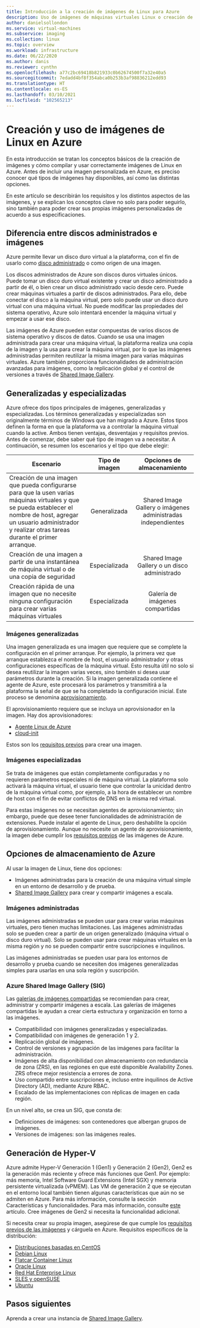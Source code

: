 ```yaml
---
title: Introducción a la creación de imágenes de Linux para Azure
description: Uso de imágenes de máquinas virtuales Linux o creación de imágenes para usarlas en Azure.
author: danielsollondon
ms.service: virtual-machines
ms.subservice: imaging
ms.collection: linux
ms.topic: overview
ms.workload: infrastructure
ms.date: 06/22/2020
ms.author: danis
ms.reviewer: cynthn
ms.openlocfilehash: a77c2bc69418b821933c0b62674500f7a32e40a5
ms.sourcegitcommit: 7edadd4bf8f354abca0b253b3af98836212edd93
ms.translationtype: HT
ms.contentlocale: es-ES
ms.lasthandoff: 03/10/2021
ms.locfileid: "102565213"
---
```

# <a name="bringing-and-creating-linux-images-in-azure"></a>Creación y uso de imágenes de Linux en Azure

En esta introducción se tratan los conceptos básicos de la creación de imágenes y cómo compilar y usar correctamente imágenes de Linux en Azure. Antes de incluir una imagen personalizada en Azure, es preciso conocer qué tipos de imágenes hay disponibles, así como las distintas opciones.

En este artículo se describirán los requisitos y los distintos aspectos de las imágenes, y se explican los conceptos clave no solo para poder seguirlo, sino también para poder crear sus propias imágenes personalizadas de acuerdo a sus especificaciones.

## <a name="difference-between-managed-disks-and-images"></a>Diferencia entre discos administrados e imágenes


Azure permite llevar un disco duro virtual a la plataforma, con el fin de usarlo como [disco administrado](../faq-for-disks.md#managed-disks) o como origen de una imagen. 

Los discos administrados de Azure son discos duros virtuales únicos. Puede tomar un disco duro virtual existente y crear un disco administrado a partir de él, o bien crear un disco administrado vacío desde cero. Puede crear máquinas virtuales a partir de discos administrados. Para ello, debe conectar el disco a la máquina virtual, pero solo puede usar un disco duro virtual con una máquina virtual. No puede modificar las propiedades del sistema operativo, Azure solo intentará encender la máquina virtual y empezar a usar ese disco. 

Las imágenes de Azure pueden estar compuestas de varios discos de sistema operativo y discos de datos. Cuando se usa una imagen administrada para crear una máquina virtual, la plataforma realiza una copia de la imagen y la usa para crear la máquina virtual, por lo que las imágenes administradas permiten reutilizar la misma imagen para varias máquinas virtuales. Azure también proporciona funcionalidades de administración avanzadas para imágenes, como la replicación global y el control de versiones a través de [Shared Image Gallery](../shared-image-galleries.md). 



## <a name="generalized-and-specialized"></a>Generalizadas y especializadas

Azure ofrece dos tipos principales de imágenes, generalizadas y especializadas. Los términos generalizadas y especializadas son originalmente términos de Windows que han migrado a Azure. Estos tipos definen la forma en que la plataforma va a controlar la máquina virtual cuando la active. Ambos tienen ventajas, desventajas y requisitos previos. Antes de comenzar, debe saber qué tipo de imagen va a necesitar. A continuación, se resumen los escenarios y el tipo que debe elegir:

| Escenario      | Tipo de imagen  | Opciones de almacenamiento |
| ------------- |:-------------:| :-------------:| 
| Creación de una imagen que pueda configurarse para que la usen varias máquinas virtuales y que se pueda establecer el nombre de host, agregar un usuario administrador y realizar otras tareas durante el primer arranque. | Generalizada | Shared Image Gallery o imágenes administradas independientes |
| Creación de una imagen a partir de una instantánea de máquina virtual o de una copia de seguridad | Especializada |Shared Image Gallery o un disco administrado |
| Creación rápida de una imagen que no necesite ninguna configuración para crear varias máquinas virtuales |Especializada |Galería de imágenes compartidas |


### <a name="generalized-images"></a>Imágenes generalizadas

Una imagen generalizada es una imagen que requiere que se complete la configuración en el primer arranque. Por ejemplo, la primera vez que arranque establezca el nombre de host, el usuario administrador y otras configuraciones específicas de la máquina virtual. Esto resulta útil no solo si desea reutilizar la imagen varias veces, sino también si desea usar parámetros durante la creación. Si la imagen generalizada contiene el agente de Azure, este procesará los parámetros y transmitirá a la plataforma la señal de que se ha completado la configuración inicial. Este proceso se denomina [aprovisionamiento](./provisioning.md). 

El aprovisionamiento requiere que se incluya un aprovisionador en la imagen. Hay dos aprovisionadores:
- [Agente Linux de Azure](../extensions/agent-linux.md)
- [cloud-init](./using-cloud-init.md)

Estos son los [requisitos previos](./create-upload-generic.md) para crear una imagen.


### <a name="specialized-images"></a>Imágenes especializadas
Se trata de imágenes que están completamente configuradas y no requieren parámetros especiales ni de máquina virtual. La plataforma solo activará la máquina virtual, el usuario tiene que controlar la unicidad dentro de la máquina virtual como, por ejemplo, a la hora de establecer un nombre de host con el fin de evitar conflictos de DNS en la misma red virtual. 

Para estas imágenes no se necesitan agentes de aprovisionamiento; sin embargo, puede que desee tener funcionalidades de administración de extensiones. Puede instalar el agente de Linux, pero deshabilite la opción de aprovisionamiento. Aunque no necesite un agente de aprovisionamiento, la imagen debe cumplir los [requisitos previos](./create-upload-generic.md) de las imágenes de Azure.


## <a name="image-storage-options"></a>Opciones de almacenamiento de Azure
Al usar la imagen de Linux, tiene dos opciones:

- Imágenes administradas para la creación de una máquina virtual simple en un entorno de desarrollo y de prueba.
- [Shared Image Gallery](../shared-image-galleries.md) para crear y compartir imágenes a escala.


### <a name="managed-images"></a>Imágenes administradas

Las imágenes administradas se pueden usar para crear varias máquinas virtuales, pero tienen muchas limitaciones. Las imágenes administradas solo se pueden crear a partir de un origen generalizado (máquina virtual o disco duro virtual). Solo se pueden usar para crear máquinas virtuales en la misma región y no se pueden compartir entre suscripciones e inquilinos.

Las imágenes administradas se pueden usar para los entornos de desarrollo y prueba cuando se necesiten dos imágenes generalizadas simples para usarlas en una sola región y suscripción. 

### <a name="azure-shared-image-gallery-sig"></a>Azure Shared Image Gallery (SIG)

Las [galerías de imágenes compartidas](../shared-image-galleries.md) se recomiendan para crear, administrar y compartir imágenes a escala. Las galerías de imágenes compartidas le ayudan a crear cierta estructura y organización en torno a las imágenes.  

- Compatibilidad con imágenes generalizadas y especializadas.
- Compatibilidad con imágenes de generación 1 y 2.
- Replicación global de imágenes.
- Control de versiones y agrupación de las imágenes para facilitar la administración.
- Imágenes de alta disponibilidad con almacenamiento con redundancia de zona (ZRS), en las regiones en que esté disponible Availability Zones. ZRS ofrece mejor resistencia a errores de zona.
- Uso compartido entre suscripciones e, incluso entre inquilinos de Active Directory (AD), mediante Azure RBAC.
- Escalado de las implementaciones con réplicas de imagen en cada región.

En un nivel alto, se crea un SIG, que consta de:
- Definiciones de imágenes: son contenedores que albergan grupos de imágenes.
- Versiones de imágenes: son las imágenes reales.



## <a name="hyper-v-generation"></a>Generación de Hyper-V

Azure admite Hyper-V Generación 1 (Gen1) y Generación 2 (Gen2), Gen2 es la generación más reciente y ofrece más funciones que Gen1. Por ejemplo: más memoria, Intel Software Guard Extensions (Intel SGX) y memoria persistente virtualizada (vPMEM). Las VM de generación 2 que se ejecutan en el entorno local también tienen algunas características que aún no se admiten en Azure. Para más información, consulte la sección Características y funcionalidades. Para más información, consulte [este](../generation-2.md) artículo. Cree imágenes de Gen2 si necesita la funcionalidad adicional.

Si necesita crear su propia imagen, asegúrese de que cumple los [requisitos previos de las imágenes](./create-upload-generic.md) y cárguela en Azure. Requisitos específicos de la distribución:


- [Distribuciones basadas en CentOS](create-upload-centos.md)
- [Debian Linux](debian-create-upload-vhd.md)
- [Flatcar Container Linux](flatcar-create-upload-vhd.md)
- [Oracle Linux](oracle-create-upload-vhd.md)
- [Red Hat Enterprise Linux](redhat-create-upload-vhd.md)
- [SLES y openSUSE](suse-create-upload-vhd.md)
- [Ubuntu](create-upload-ubuntu.md)


## <a name="next-steps"></a>Pasos siguientes

Aprenda a crear una instancia de [Shared Image Gallery](tutorial-custom-images.md).